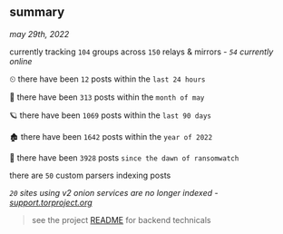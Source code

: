
## summary
_may 29th, 2022_

currently tracking `104` groups across `150` relays & mirrors - _`54` currently online_

⏲ there have been `12` posts within the `last 24 hours`

🦈 there have been `313` posts within the `month of may`

🪐 there have been `1069` posts within the `last 90 days`

🏚 there have been `1642` posts within the `year of 2022`

🦕 there have been `3928` posts `since the dawn of ransomwatch`

there are `50` custom parsers indexing posts

_`20` sites using v2 onion services are no longer indexed - [support.torproject.org](https://support.torproject.org/onionservices/v2-deprecation/)_

> see the project [README](https://github.com/joshhighet/ransomwatch#ransomwatch--) for backend technicals
